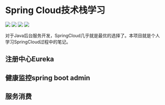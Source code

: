 Spring Cloud技术栈学习
=====

![](https://img.shields.io/badge/Java-1.8-orange.svg)
[![](https://img.shields.io/badge/Springboot-2.0.2-green.svg)](https://github.com/spring-projects/spring-boot)
[![](https://img.shields.io/badge/SpringCloud-Finchley.RC2-green.svg)](http://projects.spring.io/spring-cloud/)
[![](https://img.shields.io/badge/SpringAdmin-2.0.0-green.svg)](https://github.com/codecentric/spring-boot-admin/)

对于Java后台服务开发，SpringCloud几乎就是最优的选择了。本项目就是个人
学习SpringCloud过程中的笔记。

## 注册中心Eureka



## 健康监控spring boot admin


## 服务消费
